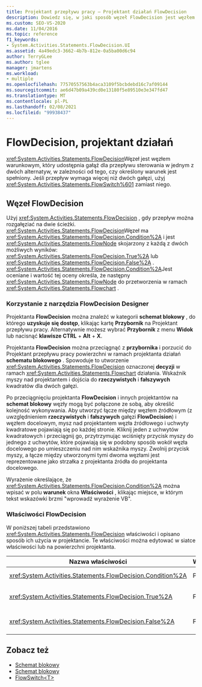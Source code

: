 ```yaml
---
title: Projektant przepływu pracy — Projektant działań FlowDecision
description: Dowiedz się, w jaki sposób węzeł FlowDecision jest węzłem warunkowym, który zapewnia gałąź dla przepływu sterowania w jednym z dwóch alternatyw.
ms.custom: SEO-VS-2020
ms.date: 11/04/2016
ms.topic: reference
f1_keywords:
- System.Activities.Statements.FlowDecision.UI
ms.assetid: 4a49edc3-3662-4b7b-812e-0a5ba00d6c94
author: TerryGLee
ms.author: tglee
manager: jmartens
ms.workload:
- multiple
ms.openlocfilehash: 77570557563b4aca3109f5bcbdebd16c7af09144
ms.sourcegitcommit: ae6d47b09a439cd0e13180f5e89510e3e347fd47
ms.translationtype: MT
ms.contentlocale: pl-PL
ms.lasthandoff: 02/08/2021
ms.locfileid: "99938437"
---
```

# <a name="flowdecision-activity-designer"></a>FlowDecision, projektant działań

<xref:System.Activities.Statements.FlowDecision>Węzeł jest węzłem warunkowym, który udostępnia gałąź dla przepływu sterowania w jednym z dwóch alternatyw, w zależności od tego, czy określony warunek jest spełniony. Jeśli przepływ wymaga więcej niż dwóch gałęzi, użyj <xref:System.Activities.Statements.FlowSwitch%601> zamiast niego.

## <a name="the-flowdecision-node"></a>Węzeł FlowDecision

Użyj <xref:System.Activities.Statements.FlowDecision> , gdy przepływ można rozgałęziać na dwie ścieżki. <xref:System.Activities.Statements.FlowDecision>Węzeł ma <xref:System.Activities.Statements.FlowDecision.Condition%2A> i jest <xref:System.Activities.Statements.FlowNode> skojarzony z każdą z dwóch możliwych wyników: <xref:System.Activities.Statements.FlowDecision.True%2A> lub <xref:System.Activities.Statements.FlowDecision.False%2A> . <xref:System.Activities.Statements.FlowDecision.Condition%2A>Jest oceniane i wartość tej oceny określa, że następny <xref:System.Activities.Statements.FlowNode> do przetworzenia w ramach <xref:System.Activities.Statements.Flowchart> .

### <a name="using-the-flowdecision-designer"></a>Korzystanie z narzędzia FlowDecision Designer

Projektanta **FlowDecision** można znaleźć w kategorii **schemat blokowy** , do którego **uzyskuje się dostęp**, klikając kartę **Przybornik** na Projektant przepływu pracy. Alternatywnie możesz wybrać **Przybornik** z menu **Widok** lub nacisnąć **klawisze CTRL** + **Alt** + **X**.

Projektanta **FlowDecision** można przeciągnąć z **przybornika** i porzucić do Projektant przepływu pracy powierzchni w ramach projektanta działań **schematu blokowego** . Spowoduje to utworzenie <xref:System.Activities.Statements.FlowDecision> oznaczonej **decyzji** w ramach <xref:System.Activities.Statements.Flowchart> działania. Wskaźnik myszy nad projektantem i dojścia do **rzeczywistych** i **fałszywych** kwadratów dla dwóch gałęzi.

Po przeciągnięciu projektanta **FlowDecision** i innych projektantów na **schemat blokowy** węzły mogą być połączone ze sobą, aby określić kolejność wykonywania. Aby utworzyć łącze między węzłem źródłowym (z uwzględnieniem **rzeczywistych** i **fałszywych** gałęzi **FlowDecision**) i węzłem docelowym, mysz nad projektantem węzła źródłowego i uchwyty kwadratowe pojawiają się po każdej stronie. Kliknij jeden z uchwytów kwadratowych i przeciągnij go, przytrzymując wciśnięty przycisk myszy do jednego z uchwytów, które pojawiają się w podobny sposób wokół węzła docelowego po umieszczeniu nad nim wskaźnika myszy. Zwolnij przycisk myszy, a łącze między utworzonymi tymi dwoma węzłami jest reprezentowane jako strzałka z projektanta źródła do projektanta docelowego.

Wyrażenie określające, że <xref:System.Activities.Statements.FlowDecision.Condition%2A> można wpisać w polu **warunek** okna **Właściwości** , klikając miejsce, w którym tekst wskazówki brzmi "wprowadź wyrażenie VB".

### <a name="the-flowdecision-properties"></a>Właściwości FlowDecision

W poniższej tabeli przedstawiono <xref:System.Activities.Statements.FlowDecision> właściwości i opisano sposób ich użycia w projektancie. Te właściwości można edytować w siatce właściwości lub na powierzchni projektanta.

|Nazwa właściwości|Wymagany|Użycie|
|-|--------------|-|
|<xref:System.Activities.Statements.FlowDecision.Condition%2A>|Prawda|Warunek określający, która ścieżka ma być wykonywana przez sterowanie przepływem.|
|<xref:System.Activities.Statements.FlowDecision.True%2A>|Fałsz|Ścieżka wykonywana przez sterowanie przepływem, jeśli <xref:System.Activities.Statements.FlowDecision.Condition%2A> jest spełniony.|
|<xref:System.Activities.Statements.FlowDecision.False%2A>|Fałsz|Ścieżka wykonywana przez sterowanie przepływem, jeśli <xref:System.Activities.Statements.FlowDecision.Condition%2A> nie jest spełniony.|

## <a name="see-also"></a>Zobacz też

- [Schemat blokowy](../workflow-designer/flowchart-activity-designers.md)
- [Schemat blokowy](../workflow-designer/flowchart-activity-designer.md)
- [FlowSwitch\<T>](../workflow-designer/flowswitch-t-activity-designer.md)
